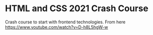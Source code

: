# HTML and CSS 2021 Crash Course

Crash course to start with frontend technologies. From here https://www.youtube.com/watch?v=D-h8L5hgW-w
